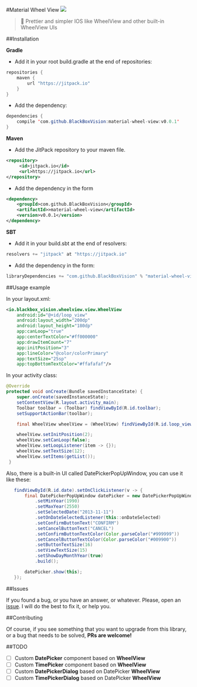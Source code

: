 #Material Wheel View [![](https://jitpack.io/v/BlackBoxVision/material-wheel-view.svg)](https://jitpack.io/#BlackBoxVision/material-wheel-view)
>:ferris_wheel: Prettier and simpler IOS like WheelView and other built-in WheelView UIs


##Installation

**Gradle**

- Add it in your root build.gradle at the end of repositories:

```java
repositories {
	maven { 
	    url "https://jitpack.io"
	}
}
```

- Add the dependency:

```java
dependencies {
    compile 'com.github.BlackBoxVision:material-wheel-view:v0.0.1'
}
```
**Maven**

- Add the JitPack repository to your maven file. 

```xml
<repository>
     <id>jitpack.io</id>
     <url>https://jitpack.io</url>
</repository>
```
- Add the dependency in the form

```xml
<dependency>
    <groupId>com.github.BlackBoxVision</groupId>
    <artifactId>>material-wheel-view</artifactId>
    <version>v0.0.1</version>
</dependency>
```
**SBT**

- Add it in your build.sbt at the end of resolvers:

```java
resolvers += "jitpack" at "https://jitpack.io"
```

- Add the dependency in the form:

```java
libraryDependencies += "com.github.BlackBoxVision" % "material-wheel-view" % "v0.0.1"	
```

##Usage example

In your layout.xml:

```xml
<io.blackbox_vision.wheelview.view.WheelView
	android:id="@+id/loop_view"
	android:layout_width="200dp"
	android:layout_height="180dp"
	app:canLoop="true"
	app:centerTextColor="#ff000000"
	app:drawItemCount="7"
	app:initPosition="3"
	app:lineColor="@color/colorPrimary"
	app:textSize="25sp"
	app:topBottomTextColor="#ffafafaf"/>
```

In your activity class: 

```java
@Override
protected void onCreate(Bundle savedInstanceState) {
	super.onCreate(savedInstanceState);
	setContentView(R.layout.activity_main);
	Toolbar toolbar = (Toolbar) findViewById(R.id.toolbar);
	setSupportActionBar(toolbar);

	final WheelView wheelView = (WheelView) findViewById(R.id.loop_view);

	wheelView.setInitPosition(2);
	wheelView.setCanLoop(false);
	wheelView.setLoopListener(item -> {});
	wheelView.setTextSize(12);
	wheelView.setItems(getList());
 }
 ```
 
 Also, there is a built-in UI called DatePickerPopUpWindow, you can use it like these: 
 
 ```java
 	findViewById(R.id.date).setOnClickListener(v -> {
		final DatePickerPopUpWindow datePicker = new DatePickerPopUpWindow.Builder(getApplicationContext())
			.setMinYear(1990)
			.setMaxYear(2550)
			.setSelectedDate("2013-11-11")
			.setOnDateSelectedListener(this::onDateSelected)
			.setConfirmButtonText("CONFIRM")
			.setCancelButtonText("CANCEL")
			.setConfirmButtonTextColor(Color.parseColor("#999999"))
			.setCancelButtonTextColor(Color.parseColor("#009900"))
			.setButtonTextSize(16)
			.setViewTextSize(15)
			.setShowDayMonthYear(true)
			.build();

		datePicker.show(this);
	});			
```			

##Issues

If you found a bug, or you have an answer, or whatever. Please, open an [issue](https://github.com/BlackBoxVision/material-wheel-view/issues). I will do the best to fix it, or help you.

##Contributing

Of course, if you see something that you want to upgrade from this library, or a bug that needs to be solved, **PRs are welcome!**

##TODO 
- [ ] Custom **DatePicker** component based on **WheelView**
- [ ] Custom **TimePicker** component based on **WheelView**
- [ ] Custom **DatePickerDialog** based on DatePicker **WheelView**
- [ ] Custom **TimePickerDialog** based on DatePicker **WheelView**

